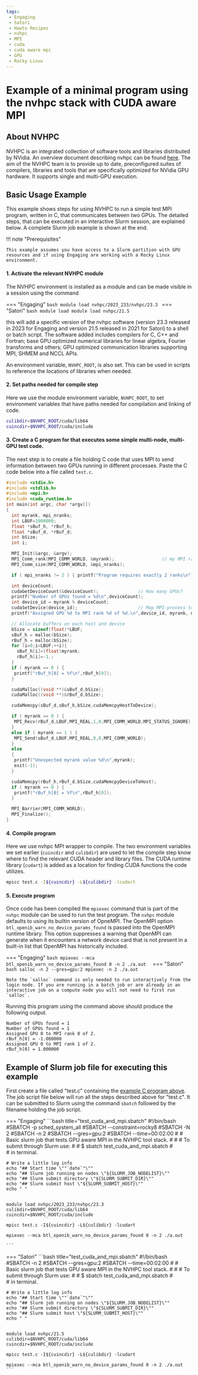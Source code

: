```yaml
---
tags:
 - Engaging
 - Satori
 - Howto Recipes
 - nvhpc
 - MPI
 - cuda
 - cuda aware mpi
 - GPU
 - Rocky Linux
---
```


# Example of a minimal program using the nvhpc stack with CUDA aware MPI

## About NVHPC

NVHPC is an integrated collection of software tools and libraries distributed by NVidia. An overview document describing nvhpc 
can be found [here](https://developer.nvidia.com/hpc-sdk).
The aim of the NVHPC team is to provide up to date, preconfigured suites of compilers, libraries and tools that are 
specifically optimized for NVidia GPU hardware. It supports single and multi-GPU execution.

## Basic Usage Example

This example shows steps for using NVHPC to run a simple test MPI program, written in C, that communicates between two GPUs.
The detailed steps, that can be executed in an interactive Slurm session, are explained 
below.  A complete Slurm job example is shown at the end.

!!! note "Prerequisites"

    This example assumes you have access to a Slurm partition with GPU resources and if using Engaging are working with a Rocky Linux environment.

#### 1. Activate the relevant NVHPC module

The NVHPC environment is installed as a module and can be made visible in a session using the command

=== "Engaging"
    ```bash
      module load nvhpc/2023_233/nvhpc/23.3
    ```
=== "Satori"
    ```bash
    module load module load nvhpc/21.5
    ```

this will add a specific version of the nvhpc software (version 23.3 released in 2023 for Engaging and version 21.5 released in 2021 for Satori) to a shell or batch script. The
software added includes compilers for C, C++ and Fortran; base GPU optimized numerical libraries for linear algebra, Fourier
transforms and others; GPU optimized communication libraries supporting MPI, SHMEM and NCCL APIs.

An environment variable, `NVHPC_ROOT`, is also set. This can be used in scripts to reference the locations of libraries
when needed.

#### 2. Set paths needed for compile step

Here we use the module environment variable, `NVHPC_ROOT`, to set environment variables
that have paths needed for compilation and linking of code.

```bash
culibdir=$NVHPC_ROOT/cuda/lib64
cuincdir=$NVHPC_ROOT/cuda/include
```

#### 3. Create a C program for that executes some simple multi-node, multi-GPU test code.

The next step is to create a file holding C code that uses MPI to send information between two GPUs 
running in different processes. Paste the C code below into a file called `test.c`.

```c title="test.c"
#include <stdio.h>
#include <stdlib.h>
#include <mpi.h>
#include <cuda_runtime.h>
int main(int argc, char *argv[])
{
  int myrank, mpi_nranks; 
  int LBUF=1000000;
  float *sBuf_h, *rBuf_h;
  float *sBuf_d, *rBuf_d;
  int bSize;
  int i;

  MPI_Init(&argc, &argv);
  MPI_Comm_rank(MPI_COMM_WORLD, &myrank);                  // my MPI rank
  MPI_Comm_size(MPI_COMM_WORLD, &mpi_nranks);

  if ( mpi_nranks != 2 ) { printf("Program requires exactly 2 ranks\n");exit(-1); }

  int deviceCount;
  cudaGetDeviceCount(&deviceCount);               // How many GPUs?
  printf("Number of GPUs found = %d\n",deviceCount);
  int device_id = myrank % deviceCount;
  cudaSetDevice(device_id);                       // Map MPI-process to a GPU
  printf("Assigned GPU %d to MPI rank %d of %d.\n",device_id, myrank, mpi_nranks);

  // Allocate buffers on each host and device
  bSize = sizeof(float)*LBUF;
  sBuf_h = malloc(bSize);
  rBuf_h = malloc(bSize);
  for (i=0;i<LBUF;++i){
    sBuf_h[i]=(float)myrank;
    rBuf_h[i]=-1.;
  }
  if ( myrank == 0 ) {
   printf("rBuf_h[0] = %f\n",rBuf_h[0]);
  }

  cudaMalloc((void **)&sBuf_d,bSize);
  cudaMalloc((void **)&rBuf_d,bSize);

  cudaMemcpy(sBuf_d,sBuf_h,bSize,cudaMemcpyHostToDevice);

  if ( myrank == 0 ) {
   MPI_Recv(rBuf_d,LBUF,MPI_REAL,1,0,MPI_COMM_WORLD,MPI_STATUS_IGNORE);
  } 
  else if ( myrank == 1 ) {
   MPI_Send(sBuf_d,LBUF,MPI_REAL,0,0,MPI_COMM_WORLD);
  }
  else
  {
   printf("Unexpected myrank value %d\n",myrank);
   exit(-1);
  }

  cudaMemcpy(rBuf_h,rBuf_d,bSize,cudaMemcpyDeviceToHost);
  if ( myrank == 0 ) {
   printf("rBuf_h[0] = %f\n",rBuf_h[0]);
  }

  MPI_Barrier(MPI_COMM_WORLD);
  MPI_Finalize();
}
```

#### 4. Compile program

Here we use nvhpc MPI wrapper to compile. The two environment variables we set earlier (`cuincdir` and `culibdir`) are used to
let the compile step know where to find the relevant CUDA header and library files. The CUDA runtime library (`cudart`) is added
as a location for finding CUDA functions the code utilizes.


```bash
mpicc test.c -I${cuincdir} -L${culibdir} -lcudart
```

#### 5. Execute program

Once code has been compiled the `mpiexec` command that is part of the `nvhpc` module can be used to run the test program.
The `nvhpc` module defaults to using its builtin version of OpneMPI. The OpenMPI option `btl_openib_warn_no_device_params_found`
is passed into the OpenMPI runtime library. This option suppresses a warning that OpenMPI can generate when it encounters
a network device card that is not present in a built-in list that OpenMPI has historically included.

=== "Engaging"
    ```bash
    mpiexec --mca btl_openib_warn_no_device_params_found 0 -n 2 ./a.out 
    ```
=== "Satori"
    ```bash
    salloc -n 2 --gres=gpu:2
    mpiexec -n 2 ./a.out 
    ```

    Note the `salloc` command is only needed to run interactively from the login node. If you are running in a batch job or are already in an interactive job on a compute node you will not need to first run `salloc`.

Running this program using the command above should produce the following output.

```
Number of GPUs found = 1
Number of GPUs found = 1
Assigned GPU 0 to MPI rank 0 of 2.
rBuf_h[0] = -1.000000
Assigned GPU 0 to MPI rank 1 of 2.
rBuf_h[0] = 1.000000
```

## Example of Slurm job file for executing this example

First create a file called "test.c" containing the [example C program above](#3-create-a-c-program-for-that-executes-some-simple-multi-node-multi-gpu-test-code). The job script file below will run all the steps described above for "test.c". It can be submitted to Slurm using the command `sbatch` followed by the filename holding the job script.

=== "Engaging"
    ```bash title="test_cuda_and_mpi.sbatch"
    #!/bin/bash
    #SBATCH -p sched_system_all
    #SBATCH --constraint=rocky8
    #SBATCH -N 2
    #SBATCH -n 2
    #SBATCH --gres=gpu:2
    #SBATCH --time=00:02:00
    #
    # Basic slurm job that tests GPU aware MPI in the NVHPC tool stack.
    #
    #
    #   To submit through Slurm use:
    #
    #   $ sbatch test_cuda_and_mpi.sbatch
    #  
    #   in terminal.

    # Write a little log info
    echo "## Start time \""`date`"\""
    echo "## Slurm job running on nodes \"${SLURM_JOB_NODELIST}\""
    echo "## Slurm submit directory \"${SLURM_SUBMIT_DIR}\""
    echo "## Slurm submit host \"${SLURM_SUBMIT_HOST}\""
    echo " "


    module load nvhpc/2023_233/nvhpc/23.3
    culibdir=$NVHPC_ROOT/cuda/lib64
    cuincdir=$NVHPC_ROOT/cuda/include

    mpicc test.c -I${cuincdir} -L${culibdir} -lcudart

    mpiexec --mca btl_openib_warn_no_device_params_found 0 -n 2 ./a.out 

    ```
=== "Satori"
    ```bash title="test_cuda_and_mpi.sbatch"
    #!/bin/bash
    #SBATCH -n 2
    #SBATCH --gres=gpu:2
    #SBATCH --time=00:02:00
    #
    # Basic slurm job that tests GPU aware MPI in the NVHPC tool stack.
    #
    #
    #   To submit through Slurm use:
    #
    #   $ sbatch test_cuda_and_mpi.sbatch
    #  
    #   in terminal.

    # Write a little log info
    echo "## Start time \""`date`"\""
    echo "## Slurm job running on nodes \"${SLURM_JOB_NODELIST}\""
    echo "## Slurm submit directory \"${SLURM_SUBMIT_DIR}\""
    echo "## Slurm submit host \"${SLURM_SUBMIT_HOST}\""
    echo " "


    module load nvhpc/21.5
    culibdir=$NVHPC_ROOT/cuda/lib64
    cuincdir=$NVHPC_ROOT/cuda/include

    mpicc test.c -I${cuincdir} -L${culibdir} -lcudart

    mpiexec --mca btl_openib_warn_no_device_params_found 0 -n 2 ./a.out 
    ```
